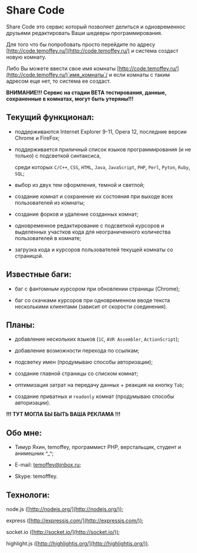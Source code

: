 # Share Code

Share Code это сервис который позволяет делиться и одновременнос друзьями редактировать Ваши шедевры программирования.

Для того что бы попробовать просто перейдите по адресу [http://code.temoffey.ru/](http://code.temoffey.ru/) и система создаст новую комнату.

Либо Вы можете ввести свое имя комнаты [http://code.temoffey.ru/](http://code.temoffey.ru/)`имя_комнаты`/ и если комнаты с таким адресом еще нет, то система ее создаст.


**ВНИМАНИЕ!!! Сервис на стадии BETA тестирования, данные, сохраненные в комнатах, могут быть утеряны!!!**


## Текущий функционал:

* поддерживаются Internet Explorer 9-11, Opera 12, последние версии Chrome и FireFox;

* поддерживается приличный список языков программирования (и не только) с подсветкой синтаксиса,

  среди которых `C/C++`, `CSS`, `HTML`, `Java`, `JavaScript`, `PHP`, `Perl`, `Pyton`, `Ruby`, `SQL`;

* выбор из двух тем оформления, темной и светлой;

* создание комнат и сохранение их состояния при выходе всех пользователей из комнаты;

* создание форков и удаление созданных комнат;

* одновременное редактирование с подсветкой курсоров и выделенных участков кода для неограниченного количества пользователей в комнате;

* загрузка кода и курсоров пользователей текущей комнаты со страницой.


## Известные баги:

* баг с фантомным курсором при обновлении страницы (Chrome);

* баг со скачками курсоров при одновременном вводе текста несколькими клиентами (зависит от скорости соединения).


## Планы:

* добавление нескольких языков (`1C`, `AVR Assembler`, `ActionScript`);

* добавление возможности перехода по ссылкам;

* подсветку имен (продумываю способы авторизации);

* создание главной страницы со списком комнат;

* оптимизация затрат на передачу данных + реакция на кнопку `Tab`;

* создание приватных и `readonly` комнат (продумываю способы авторизации).


**!!! ТУТ МОГЛА БЫ БЫТЬ ВАША РЕКЛАМА !!!**


## Обо мне:

* Тимур Яхин, temoffey, программист PHP, верстальщик, студент и анимешник ^_^;

* E-mail: temoffey@inbox.ru;

* Skype: temofffey.


## Технологи:

node.js ([http://nodejs.org/](http://nodejs.org/));

express ([http://expressjs.com/](http://expressjs.com/));

socket.io ([http://socket.io/](http://socket.io/));

highlight.js ([http://highlightjs.org/](http://highlightjs.org/)).
